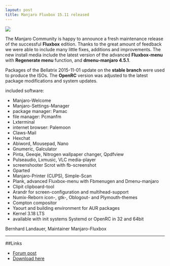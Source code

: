 ```yaml
---
layout: post
title: Manjaro Fluxbox 15.11 released
---
```


<img src="https://manjaro.github.io/images/manjaro-fluxbox-15.11.jpg">

The Manjaro Community is happy to announce a fresh maintenance release of the successful **Fluxbox** edition.
Thanks to the great amount of feedback we were able to include many little fixes, additions and improvements.
The new install media include the latest version of the advanced **Fluxbox-menu** with **Regenerate menu** function, and **dmenu-manjaro 4.5.1**.

Packages of the Bellatrix 2015-11-01 update on the **stable branch** were used to produce the ISOs.
The **OpenRC** version was adjusted to the latest package modifications and system updates.

included software:

* Manjaro-Welcome
* Manjaro-Settings-Manager
* package manager: Pamac
* file manager: Pcmanfm
* Lxterminal
* internet browser: Palemoon
* Claws-Mail
* Hexchat
* Abiword, Mousepad, Nano
* Gnumeric, Galculator
* Pinta, Geeqie, Nitrogen wallpaper changer, Qpdfview
* Pulseaudio, Lxmusic, VLC media-player
* screenshooter Scrot with fb-screenshot
* Gparted
* Manjaro-Printer (CUPS), Simple-Scan
* Plank, advanced Fluxbox-menu with Fbmenugen and Dmenu-manjaro
* Clipit clipboard-tool
* Arandr for screen-configuration and multihead-support
* Numix-Reborn icon-, gtk-, Oblogout- and Plymouth-themes
* Compton compositor
* Yaourt and building environment for AUR packages
* Kernel 3.18 LTS
* available with init systems Systemd or OpenRC in 32 and 64bit

Bernhard Landauer, Maintainer Manjaro-Fluxbox

----

##Links

* [Forum post](https://forum.manjaro.org/index.php?topic=27993.0)
* [Download here](https://sourceforge.net/projects/manjarolinux/files/community/Fluxbox/2015.11/)
